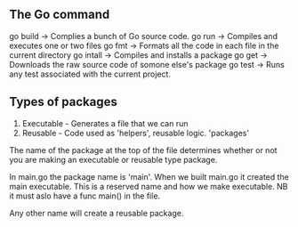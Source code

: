 ## The Go command

go build -> Complies a bunch of Go source code.
go run -> Compiles and executes one or two files
go fmt -> Formats all the code in each file in the current directory
go intall -> Compiles and installs a package
go get -> Downloads the raw source code of somone else's package
go test -> Runs any test associated with the current project.

## Types of packages

1. Executable - Generates a file that we can run
2. Reusable - Code used as 'helpers', reusable logic. 'packages'

The name of the package at the top of the file determines whether or not you are making an executable or reusable type package.

In main.go the package name is 'main'. When we built main.go it created the main executable. This is a reserved name and how we make executable. NB it must aslo have a func main() in the file.

Any other name will create a reusable package.

